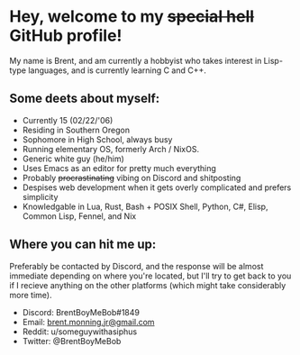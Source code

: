 # Hey, welcome to my ~~special hell~~ GitHub profile!
My name is Brent, and am currently a hobbyist who takes interest in Lisp-type languages, and is currently learning C and C++.

## Some deets about myself:
- Currently 15 (02/22/'06)
- Residing in Southern Oregon
- Sophomore in High School, always busy
- Running elementary OS, formerly Arch / NixOS.
- Generic white guy (he/him)
- Uses Emacs as an editor for pretty much everything
- Probably ~~procrastinating~~ vibing on Discord and shitposting
- Despises web development when it gets overly complicated and prefers simplicity
- Knowledgable in Lua, Rust, Bash + POSIX Shell, Python, C#, Elisp, Common Lisp, Fennel, and Nix

## Where you can hit me up:
Preferably be contacted by Discord, and the response will be almost immediate depending on where you're located, but I'll try to get back to you if I recieve anything on the other platforms (which might take considerably more time).
- Discord: BrentBoyMeBob#1849
- Email: brent.monning.jr@gmail.com
- Reddit: u/someguywithasiphus
- Twitter: @BrentBoyMeBob

